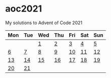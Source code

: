 # aoc2021
My solutions to Advent of Code 2021

| Mon                    | Tue                    | Wed                    | Thu                    | Fri                    | Sat                    | Sun                    |
|:-----------------------|:-----------------------|:-----------------------|:-----------------------|:-----------------------|:-----------------------|:-----------------------|
|                        |                        | [1](day01/day01.py)    | [2](day02/day02.py)    | [3](day03/day03.py)    | [4](day04/day04.py)    | [5](day05/day05.py)    |
| [6](day06/day06.py)    | [7](day07/day07.py)    | [8](day08/day08.py)    | [9](day09/day09.py)    | [10](day10/day10.py)   | [11](day11/day11.py)   | [12](day12/day12.py)   |
| [13](day13/day13.py)   | [14](day14/day14.py)   | [15](day15/day15.py)   | [16](day16/day16.py)   | [17](day17/day17.py)   | [18](day18/day18.py)   | [19](day19/day19.py)   |
| [20](day20/day20.py)   | [21](day21/day21.py)   |                        |                        |                        |                        |                        |

